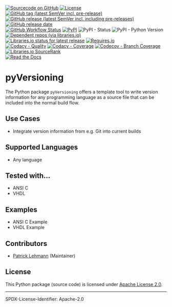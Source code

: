 [![Sourcecode on GitHub](https://img.shields.io/badge/Paebbels-pyVersioning-323131.svg?logo=github&longCache=true)](https://github.com/Paebbels/pyVersioning)
[![License](https://img.shields.io/badge/code%20license-Apache%20License%2C%202.0-lightgrey?logo=GitHub)](LICENSE.md)
[![GitHub tag (latest SemVer incl. pre-release)](https://img.shields.io/github/v/tag/Paebbels/pyVersioning?logo=GitHub&include_prereleases)](https://github.com/Paebbels/pyVersioning/tags)
[![GitHub release (latest SemVer incl. including pre-releases)](https://img.shields.io/github/v/release/Paebbels/pyVersioning?logo=GitHub&include_prereleases)](https://github.com/Paebbels/pyVersioning/releases/latest)
[![GitHub release date](https://img.shields.io/github/release-date/Paebbels/pyVersioning?logo=GitHub&)](https://github.com/Paebbels/pyVersioning/releases)  
[![GitHub Workflow Status](https://img.shields.io/github/workflow/status/Paebbels/pyVersioning/Test,%20Coverage%20and%20Release?label=Workflow&logo=GitHub)](https://github.com/Paebbels/pyVersioning/actions?query=workflow%3A%22Test%2C+Coverage+and+Release%22)
[![PyPI](https://img.shields.io/pypi/v/pyVersioning?logo=PyPI)](https://pypi.org/project/pyVersioning/)
![PyPI - Status](https://img.shields.io/pypi/status/pyVersioning?logo=PyPI)
![PyPI - Python Version](https://img.shields.io/pypi/pyversions/pyVersioning?logo=PyPI)
[![Dependent repos (via libraries.io)](https://img.shields.io/librariesio/dependent-repos/pypi/pyVersioning)](https://github.com/Paebbels/pyVersioning/network/dependents)  
[![Libraries.io status for latest release](https://img.shields.io/librariesio/release/pypi/pyVersioning)](https://libraries.io/github/Paebbels/pyVersioning)
[![Requires.io](https://img.shields.io/requires/github/Paebbels/pyVersioning)](https://requires.io/github/Paebbels/pyVersioning/requirements/?branch=master)  
[![Codacy - Quality](https://img.shields.io/codacy/grade/b63aac7ef7e34baf829f11a61574bbaf?logo=Codacy)](https://www.codacy.com/manual/Paebbels/pyVersioning)
[![Codacy - Coverage](https://img.shields.io/codacy/coverage/b63aac7ef7e34baf829f11a61574bbaf?logo=Codacy)](https://www.codacy.com/manual/Paebbels/pyVersioning)
[![Codecov - Branch Coverage](https://img.shields.io/codecov/c/github/Paebbels/pyVersioning?logo=Codecov)](https://codecov.io/gh/Paebbels/pyVersioning)
[![Libraries.io SourceRank](https://img.shields.io/librariesio/sourcerank/pypi/pyVersioning)](https://libraries.io/github/Paebbels/pyVersioning/sourcerank)  
[![Read the Docs](https://img.shields.io/readthedocs/pyversioning)](https://pyVersioning.readthedocs.io/en/latest/)


# pyVersioning

The Python package `pyVersioning` offers a template tool to write version
information for any programming language as a source file that can be included
into the normal build flow.


## Use Cases

* Integrate version information from e.g. Git into current builds


## Supported Languages

* Any language


## Tested with...

* ANSI C
* VHDL


## Examples

* ANSI C Example
* VHDL Example


## Contributors

* [Patrick Lehmann](https://github.com/Paebbels) (Maintainer)


## License

This Python package (source code) is licensed under [Apache License 2.0](LICENSE.md).

<!-- The accompanying documentation is licensed under Creative Commons - Attribution-4.0 (CC-BY 4.0). -->


-------------------------

SPDX-License-Identifier: Apache-2.0
